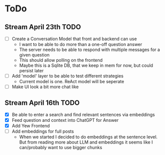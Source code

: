 # ToDo

## Stream April 23th TODO

- [ ] Create a Conversation Model that front and backend can use
  - I want to be able to do more than a one-off question answer
  - The server needs to be able to respond with multiple messages for a given question
  - This should allow polling on the frontend
  - Maybe this is a Sqlite DB, that we keep in mem for now, but could persist later
- [ ] Add 'model' layer to be able to test different strategies
  - Current model is one. ReAct model will be seperate
- [ ] Make UI look a bit more chat like

## Stream April 16th TODO

- [x] Be able to enter a search and find relevant sentences via embeddings
- [x] Feed question and context into ChatGPT for Answer
- [x] Add Yew Frontend
- [ ] Add embeddings for full posts
  - When we started I decided to do embeddings at the sentence level. But from reading more about LLM and embeddings
  it seems like I can/probably want to use bigger chunks
